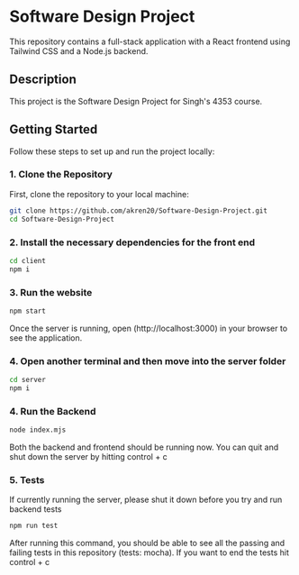 # Software Design Project

This repository contains a full-stack application with a React frontend using Tailwind CSS and a Node.js backend.

## Description

This project is the Software Design Project for Singh's 4353 course.

## Getting Started

Follow these steps to set up and run the project locally:

### 1. Clone the Repository

First, clone the repository to your local machine:

```bash
git clone https://github.com/akren20/Software-Design-Project.git
cd Software-Design-Project
```

### 2. Install the necessary dependencies for the front end

```bash
cd client
npm i
```

### 3. Run the website

```bash
npm start
```

Once the server is running, open (http://localhost:3000) in your browser to see the application.

### 4. Open another terminal and then move into the server folder

```bash
cd server
npm i
```

### 4. Run the Backend

```bash
node index.mjs
```
Both the backend and frontend should be running now.
You can quit and shut down the server by hitting control + c

### 5. Tests
If currently running the server, please shut it down before you try and run backend tests
```bash
npm run test
```
After running this command, you should be able to see all the passing and failing tests in this repository (tests: mocha).
If you want to end the tests hit control + c
